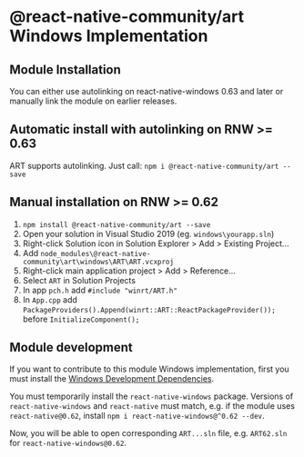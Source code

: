 # @react-native-community/art Windows Implementation

## Module Installation
You can either use autolinking on react-native-windows 0.63 and later or manually link the module on earlier releases.

## Automatic install with autolinking on RNW >= 0.63
ART supports autolinking. Just call: `npm i @react-native-community/art --save`

## Manual installation on RNW >= 0.62
1. `npm install @react-native-community/art --save`
2. Open your solution in Visual Studio 2019 (eg. `windows\yourapp.sln`)
3. Right-click Solution icon in Solution Explorer > Add > Existing Project...
4. Add `node_modules\@react-native-community\art\windows\ART\ART.vcxproj`
5. Right-click main application project > Add > Reference...
6. Select `ART` in Solution Projects
7. In app `pch.h` add `#include "winrt/ART.h"`
8. In `App.cpp` add `PackageProviders().Append(winrt::ART::ReactPackageProvider());` before `InitializeComponent();`

## Module development

If you want to contribute to this module Windows implementation, first you must install the [Windows Development Dependencies](https://aka.ms/rnw-deps).

You must temporarily install the `react-native-windows` package. Versions of `react-native-windows` and `react-native` must match, e.g. if the module uses `react-native@0.62`, install `npm i react-native-windows@^0.62 --dev`.

Now, you will be able to open corresponding `ART...sln` file, e.g. `ART62.sln` for `react-native-windows@0.62`.